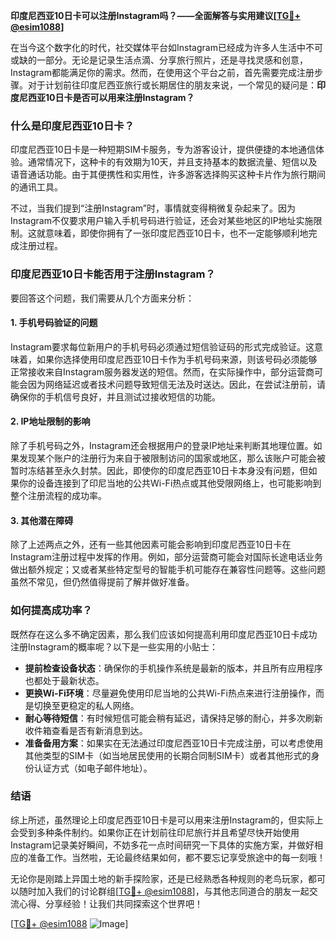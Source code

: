 **印度尼西亚10日卡可以注册Instagram吗？——全面解答与实用建议[[TG💪+ @esim1088](https://t.me/s/esim1088)]**

在当今这个数字化的时代，社交媒体平台如Instagram已经成为许多人生活中不可或缺的一部分。无论是记录生活点滴、分享旅行照片，还是寻找灵感和创意，Instagram都能满足你的需求。然而，在使用这个平台之前，首先需要完成注册步骤。对于计划前往印度尼西亚旅行或长期居住的朋友来说，一个常见的疑问是：**印度尼西亚10日卡是否可以用来注册Instagram？**

### 什么是印度尼西亚10日卡？

印度尼西亚10日卡是一种短期SIM卡服务，专为游客设计，提供便捷的本地通信体验。通常情况下，这种卡的有效期为10天，并且支持基本的数据流量、短信以及语音通话功能。由于其便携性和实用性，许多游客选择购买这种卡片作为旅行期间的通讯工具。

不过，当我们提到“注册Instagram”时，事情就变得稍微复杂起来了。因为Instagram不仅要求用户输入手机号码进行验证，还会对某些地区的IP地址实施限制。这就意味着，即使你拥有了一张印度尼西亚10日卡，也不一定能够顺利地完成注册过程。

### 印度尼西亚10日卡能否用于注册Instagram？

要回答这个问题，我们需要从几个方面来分析：

#### 1. 手机号码验证的问题
Instagram要求每位新用户的手机号码必须通过短信验证码的形式完成验证。这意味着，如果你选择使用印度尼西亚10日卡作为手机号码来源，则该号码必须能够正常接收来自Instagram服务器发送的短信。然而，在实际操作中，部分运营商可能会因为网络延迟或者技术问题导致短信无法及时送达。因此，在尝试注册前，请确保你的手机信号良好，并且测试过接收短信的功能。

#### 2. IP地址限制的影响
除了手机号码之外，Instagram还会根据用户的登录IP地址来判断其地理位置。如果发现某个账户的注册行为来自于被限制访问的国家或地区，那么该账户可能会被暂时冻结甚至永久封禁。因此，即使你的印度尼西亚10日卡本身没有问题，但如果你的设备连接到了印尼当地的公共Wi-Fi热点或其他受限网络上，也可能影响到整个注册流程的成功率。

#### 3. 其他潜在障碍
除了上述两点之外，还有一些其他因素可能会影响到印度尼西亚10日卡在Instagram注册过程中发挥的作用。例如，部分运营商可能会对国际长途电话业务做出额外规定；又或者某些特定型号的智能手机可能存在兼容性问题等。这些问题虽然不常见，但仍然值得提前了解并做好准备。

### 如何提高成功率？

既然存在这么多不确定因素，那么我们应该如何提高利用印度尼西亚10日卡成功注册Instagram的概率呢？以下是一些实用的小贴士：

- **提前检查设备状态**：确保你的手机操作系统是最新的版本，并且所有应用程序也都处于最新状态。
- **更换Wi-Fi环境**：尽量避免使用印尼当地的公共Wi-Fi热点来进行注册操作，而是切换至更稳定的私人网络。
- **耐心等待短信**：有时候短信可能会稍有延迟，请保持足够的耐心，并多次刷新收件箱查看是否有新消息到达。
- **准备备用方案**：如果实在无法通过印度尼西亚10日卡完成注册，可以考虑使用其他类型的SIM卡（如当地居民使用的长期合同制SIM卡）或者其他形式的身份认证方式（如电子邮件地址）。

### 结语

综上所述，虽然理论上印度尼西亚10日卡是可以用来注册Instagram的，但实际上会受到多种条件制约。如果你正在计划前往印尼旅行并且希望尽快开始使用Instagram记录美好瞬间，不妨多花一点时间研究一下具体的实施方案，并做好相应的准备工作。当然啦，无论最终结果如何，都不要忘记享受旅途中的每一刻哦！

无论你是刚踏上异国土地的新手探险家，还是已经熟悉各种规则的老鸟玩家，都可以随时加入我们的讨论群组[[TG💪+ @esim1088](https://t.me/s/esim1088)]，与其他志同道合的朋友一起交流心得、分享经验！让我们共同探索这个世界吧！

[[TG💪+ @esim1088](https://t.me/s/esim1088) ![Image](https://i.postimg.cc/4NQfJmqS/Snipaste-2025-05-13-00-14-12.png)]
